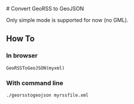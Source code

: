 # Convert GeoRSS to GeoJSON

Only simple mode is supported for now (no GML).

## How To

### In browser

    GeoRSSToGeoJSON(myxml)

### With command line

    ./georsstogeojson myrssfile.xml